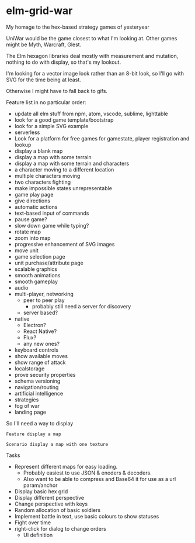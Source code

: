 # elm-grid-war

My homage to the hex-based strategy games of yesteryear

UniWar would be the game closest to what I'm looking at. Other games might be Myth, Warcraft, Glest.

The Elm hexagon libraries deal mostly with measurement and mutation, nothing to do with display, so that's my lookout.

I'm looking for a vector image look rather than an 8-bit look, so I'll go with SVG for the time being at least.

Otherwise I might have to fall back to gifs.

Feature list in no particular order:
- update all elm stuff from npm, atom, vscode, sublime, lighttable
- look for a good game template/bootstrap
- look for a simple SVG example
- serverless
- Look for a platform for free games for gamestate, player registration and lookup
- display a blank map
- display a map with some terrain
- display a map with some terrain and characters
- a character moving to a different location
- multiple characters moving
- two characters fighting
- make impossible states unrepresentable
- game play page
- give directions
- automatic actions
- text-based input of commands
- pause game?
- slow down game while typing?
- rotate map
- zoom into map
- progressive enhancement of SVG images
- move unit
- game selection page
- unit purchase/attribute page
- scalable graphics
- smooth animations
- smooth gameplay
- audio
- multi-player, networking
  - peer to peer play
    - probably still need a server for discovery
  - server based?
- native
  - Electron?
  - React Native?
  - Flux?
  - any new ones?
- keyboard controls
- show available moves
- show range of attack
- localstorage
- prove security properties
- schema versioning
- navigation/routing
- artificial intelligence
- strategies
- fog of war
- landing page

So I'll need a way to display

```
Feature display a map

Scenario display a map with one texture
```

Tasks
- Represent different maps for easy loading.
  - Probably easiest to use JSON & enoders & decoders. 
  - Also want to be able to compress and Base64 it for use as a url param/anchor
- Display basic hex grid
- Display different perspective
- Change perspective with keys
- Random allocation of basic soldiers
- Implement battle in text, use basic colours to show statuses
- Fight over time
- right-click for dialog to change orders
  - UI definition

